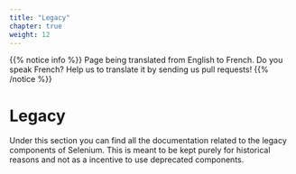 ```yaml
---
title: "Legacy"
chapter: true
weight: 12
---
```


{{% notice info %}}
<i class="fas fa-language"></i> Page being translated from 
English to French. Do you speak French? Help us to translate
it by sending us pull requests!
{{% /notice %}}


# Legacy

Under this section you can find all the documentation related to the legacy components of Selenium.
This is meant to be kept purely for historical reasons and not as a incentive to use deprecated
components. 
